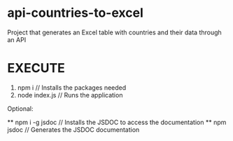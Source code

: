 # api-countries-to-excel
 Project that generates an Excel table with countries and their data through an API

 # EXECUTE

 1. npm i // Installs the packages needed
 2. node index.js // Runs the application

 Optional:

 ** npm i -g jsdoc // Installs the JSDOC to access the documentation
 ** npm jsdoc // Generates the JSDOC documentation

